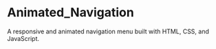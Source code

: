 # Animated_Navigation
A responsive and animated navigation menu built with HTML, CSS, and JavaScript.
